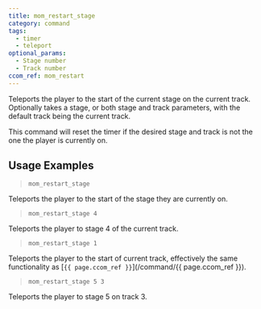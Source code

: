 ```yaml
---
title: mom_restart_stage
category: command
tags:
  - timer
  - teleport
optional_params:
  - Stage number
  - Track number
ccom_ref: mom_restart
---
```


Teleports the player to the start of the current stage on the current track. 
Optionally takes a stage, or both stage and track parameters, with the default track being the current track.

This command will reset the timer if the desired stage and track is not the one the player is currently on.

## Usage Examples

> `mom_restart_stage`

Teleports the player to the start of the stage they are currently on.

> `mom_restart_stage 4`

Teleports the player to stage 4 of the current track.

> `mom_restart_stage 1`

Teleports the player to the start of current track, effectively the same functionality as [`{{ page.ccom_ref }}`](/command/{{ page.ccom_ref }}).

> `mom_restart_stage 5 3`

Teleports the player to stage 5 on track 3.
